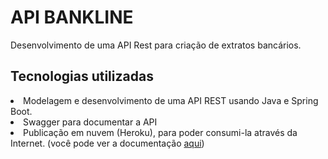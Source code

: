 # API BANKLINE
Desenvolvimento de uma API Rest para criação de extratos bancários.

<h2> Tecnologias utilizadas</h2>
<li>Modelagem e desenvolvimento de uma API REST usando Java e Spring Boot.</li>
<li> Swagger para documentar a API</li>
<li>Publicação em nuvem (Heroku), para poder consumi-la através da Internet. (você pode ver a documentação <a href="https://roque-bankline.herokuapp.com/index.html#/">aqui<a/>)</li>

